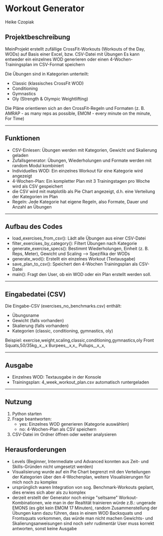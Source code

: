 # Workout Generator
Heike Czopiak

## Projektbeschreibung
MeinProjekt erstellt zufällige CrossFit-Workouts (Workouts of the Day, WODs) auf Basis einer Excel, bzw. CSV-Datei mit Übungen 
Es kann entweder ein einzelnes WOD generieren oder einen 4-Wochen-Trainingsplan im CSV-Format speichern

Die Übungen sind in Kategorien unterteilt:
- Classic (klassisches CrossFit WOD)
- Conditioning
- Gymnastics
- Oly (Strength & Olympic Weightlifting)

Die Pläne orientieren sich an den CrossFit-Regeln und Formaten (z. B. AMRAP - as many reps as possible, EMOM - every minute on the minute, For Time)

---

## Funktionen
- CSV-Einlesen: Übungen werden mit Kategorien, Gewicht und Skalierung geladen
- Zufallsgenerator: Übungen, Wiederholungen und Formate werden mit random Modul kombiniert
- Individuelles WOD: Ein einzelnes Workout für eine Kategorie wird angezeigt
- 4-Wochen-Plan: Ein kompletter Plan mit 3 Trainingstagen pro Woche wird als CSV gespeichert 
- die CSV wird mit matplotlib als Pie Chart angezeigt, d.h. eine Verteilung der Kategorien im Plan
- Regeln: Jede Kategorie hat eigene Regeln, also Formate, Dauer und Anzahl an Übungen

---

## Aufbau des Codes
- load_exercises_from_csv(): Lädt alle Übungen aus einer CSV-Datei
- filter_exercises_by_category(): Filtert Übungen nach Kategorie
- generate_exercise_specs(): Bestimmt Wiederholungen, Einheit (z. B. Reps, Meter), Gewicht und Scaling --> Spezifika der WODs
- generate_wod(): Erstellt ein einzelnes Workout (Textausgabe)
- save_plan_to_csv(): Speichert den 4-Wochen Trainingsplan als CSV-Datei
- main(): Fragt den User, ob ein WOD oder ein Plan erstellt werden soll.

---

## Eingabedatei (CSV)
Die Eingabe-CSV (exercises_no_benchmarks.csv) enthält:
- Übungsname
- Gewicht (falls vorhanden)
- Skalierung (falls vorhanden)
- Kategorien (classic, conditioning, gymnastics, oly)

Beispiel:
exercise,weight,scaling,classic,conditioning,gymnastics,oly
Front Squats,50/35kg,,x,,,x
Burpees,,,x,x,,
Pullups,,,x,,x,

---

## Ausgabe
- Einzelnes WOD: Textausgabe in der Konsole
- Trainingsplan: 4_week_workout_plan.csv automatisch runtergeladen

---

## Nutzung
1. Python starten
2. Frage beantworten:
   - yes: Einzelnes WOD generieren (Kategorie auswählen)
   - no: 4-Wochen-Plan als CSV speichern
3. CSV-Datei im Ordner öffnen oder weiter analysieren

## Herausforderungen
- Levels (Beginner, Intermediate und Advanced konnten aus Zeit- und Skills-Gründen nicht umgesetzt werden)
- Visualisierung wurde auf ein Pie Chart begrenzt mit den Verteilungen der Kategorien über den 4-Wochenplan, weitere Visualisierungen für mich noch zu komplex
- ursprünglich waren Integration von sog. Benchmark-Workouts geplant, dies erwies sich aber als zu komplex
- derzeit erstellt der Generator noch einige "seltsame" Workout-Kombinationen, wie man in der Realtität trainieren würde
    z.B.: 
    ungerade EMONS (es gibt kein EMOM 17 Minuten), 
    random Zusammenstellung der Übungen kann dazu führen, dass in einem WOD Backsquats und Frontsquats vorkommen, das würde man nicht machen
    Gewichts- und Skalierungsanweisungen sind noch sehr rudimentär
    User muss korrekt antworten, sonst keine Ausgabe
